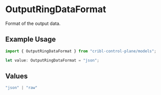 # OutputRingDataFormat

Format of the output data.

## Example Usage

```typescript
import { OutputRingDataFormat } from "cribl-control-plane/models";

let value: OutputRingDataFormat = "json";
```

## Values

```typescript
"json" | "raw"
```
